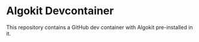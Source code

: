 # Algokit Devcontainer

This repository contains a GitHub dev container with Algokit pre-installed in it.
